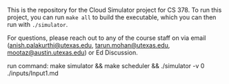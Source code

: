 This is the repository for the Cloud Simulator project for CS 378. To run this project, you can run `make all` to build the executable, which you can then run with `./simulator`.

For questions, please reach out to any of the course staff on via email (anish.palakurthi@utexas.edu, tarun.mohan@utexas.edu, mootaz@austin.utexas.edu) or Ed Discussion.

run command: make simulator && make scheduler && ./simulator -v 0 ./inputs/Input1.md